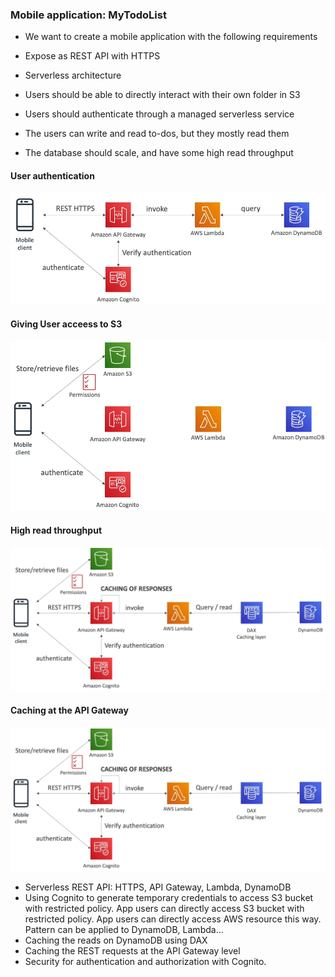 ### Mobile application: MyTodoList

* We want to create a mobile application with the following requirements

* Expose as REST API with HTTPS
* Serverless architecture
* Users should be able to directly interact with their own folder in S3
* Users should authenticate through a managed serverless service
* The users can write and read to-dos, but they mostly read them
* The database should scale, and have some high read throughput

#### User authentication

<img src="../../images/solutions/my-todo-list/user-authentication.png" alt="Serverless user authentication">

#### Giving User acceess to S3

<img src="../../images/solutions/my-todo-list/giving-user-access-to-s3.png" alt="Giving users access to S3">

#### High read throughput

<img src="../../images/solutions/my-todo-list/high-read-throughput.png" alt="High read throughput using DAX">

#### Caching at the API Gateway

<img src="../../images/solutions/my-todo-list/caching-at-the-api-gateway.png" alt="Caching at the API Gateway">

* Serverless REST API: HTTPS, API Gateway, Lambda, DynamoDB
* Using Cognito to generate temporary credentials to access S3 bucket with restricted policy. App users can directly access S3 bucket with restricted policy. App users can directly access AWS resource this way. Pattern can be applied to DynamoDB, Lambda...
* Caching the reads on DynamoDB using DAX
* Caching the REST requests at the API Gateway level
* Security for authentication and authorization with Cognito.